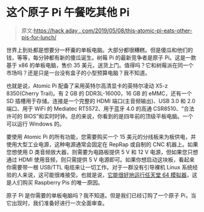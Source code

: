 # 这个原子 Pi 午餐吃其他 Pi

> 原文:[https://hack aday . com/2019/05/08/this-atomic-pi-eats-other-pis-for-lunch/](https://hackaday.com/2019/05/08/this-atomic-pi-eats-other-pis-for-lunch/)

世界上到处都是想要分一杯羹的单板电脑。大部分都很糟糕。但是傻瓜和他们的钱，等等，每分钟都有新的傻瓜诞生。树莓 Pi 的最新竞争者是原子 Pi。这是一款基于 x86 的单板电脑，售价 35 美元，送货上门。值得吗？它和树莓派在同一个市场吗？还是只是一台没有盒子的小型预算电脑？我不知道。

也就是说，Atomic Pi 配备了采用英特尔高清显卡的英特尔凌动 X5-z 8350(Cherry Trail)。有 2 GB 的 DDR3L-16000，16 GB 的 eMMC，还有一个 SD 插槽用于存储。连接是一个完整的 HDMI 端口(主音频输出)、USB 3.0 和 2.0 端口、用于 WiFi 的 Mediatec RT5572、用于蓝牙 4.0 的高通 CSR8510、“合法许可的 BIOS”和实时时钟。总的来说，你看到的是四年前的顶级平板电脑。一个可以运行 Windows 的。

要使用 Atomic Pi 的所有功能，您需要购买一个 15 美元的分线板来为板供电，并使用大型工业电源，这种电源通常会固定在 RepRap 或自制的 CNC 机器上。如果您想使用 D 类音频放大器，则需要为电路板提供 5 V 和 12 V 电源，但如果您只想通过 HDMI 使用音频，则只需提供 5 V 电源即可。如果你想启动这块板，看起来你需要带一根 USB/TTL 电缆来让一切工作。对于一群没有引导裸机 Linux 系统经验的人来说，这可能很难接受。也就是说，[它能很好地运行任天堂 64 模拟器](https://www.youtube.com/watch?v=KX3G-ZVPh-k)，这是人们购买 Raspberry Pis 的唯一原因。

原子 Pi 是你需要的单板电脑吗？我不知道。但是我们已经订购了一个原子 Pi，当它出现时，我们准备好进行一次全面审查。